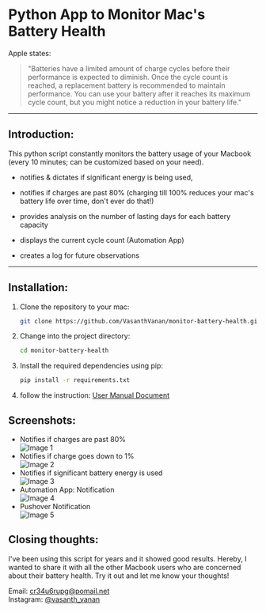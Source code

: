 # Python App to Monitor Mac's Battery Health

Apple states: 
> "Batteries have a limited amount of charge cycles before their performance is expected to diminish. Once the cycle count is reached, a replacement battery is recommended to maintain performance. You can use your battery after it reaches its maximum cycle count, but you might notice a reduction in your battery life."

---

## Introduction:

This python script constantly monitors the battery usage of your Macbook (every 10 minutes; can be customized based on your need). 

- notifies & dictates if significant energy is being used,

- notifies if charges are past 80% (charging till 100% reduces your mac's battery life over time, don't ever do that!)

- provides analysis on the number of lasting days for each battery capacity

- displays the current cycle count (Automation App)

- creates a log for future observations

---

## Installation:

1. Clone the repository to your mac: 
     ```bash
     git clone https://github.com/VasanthVanan/monitor-battery-health.git
     ```
2. Change into the project directory:
    ```bash
    cd monitor-battery-health
    ```
3. Install the required dependencies using pip:
    ```bash
    pip install -r requirements.txt
    ```
4. follow the instruction: [User Manual Document](https://github.com/VasanthVanan/monitor-battery-health/blob/main/user-manual.pdf)

## Screenshots:

* Notifies if charges are past 80% 
 <br>![Image 1](https://uc9a99df15c22fbacb8ccc3d1165.previews.dropboxusercontent.com/p/thumb/AB795HDZbn97vRRFEVqEqGLLh8aI8zv5bdk6S5E51PmJiPhMbUzFLv9nYzaxa9ZaJkDyEsv2t0YmoXSfZVpHH-qMmz03DNXlKWM-84LHGE-b3zQmvckTSwMw8ogq2ozBGk1fPpqwX4heAyoQIp8AvT0YDwQp89VQH1KqjvXrq_b2wzmzqWjJSRQhE0lkC2aMjgDUyfWCjgHTor1QeAGxwKxqExuAmPeBNcHpfO4XvyFv-QqNEgiv6hhh6OCRngF74IlU6WHxOnwzFXmEo53aAxHqjKZecgAUgYPbToGpeMjQPd6q8PpKDeSrU_kgQXSlMvU0B9Mu_f-5-a7iP5GivMEdaWWwtu5pb0zT6tkX8v1Us4zL5wMCiZEkGg5fvtGaMXObRltWkXy-ZPEQRbrzNMKfWCA8UgcuoAlrOzgfCwooMw/p.png)
* Notifies if charge goes down to 1% 
 <br>![Image 2](https://ucf61e794757737e386ee6510cab.previews.dropboxusercontent.com/p/thumb/AB7BF4vgWa24XEaPqqdknAyKSP4lEVDMLzB6vy5JMXsJE9W7v199wymXWj1VEsCTc-olvgF8JmVfzfXt7y4gzI3HvR5dfDqmiCZ6F-7rla1I-ejYu7jSgGrXjOF_hLRYIpcUYjWW_4qJWpVTVfBgKvFAoRE6Cw0SNWmovx1xMQdha5tTwESZ-DumL_3x6WCmN1lkPNwHWEf5y0E4ollSHkRta-QtWTZTh9itZ_mN7X5jNVMitvNXIRb7r6mvCMEpw4Pt54BqXwGUPrOkM5YOMjEYP-SCW5DKcYNHAwT_IIrdWB-_2Fsz3WcRVHb-JI0pVKcrkoeVWAs4FYVoeNlRPp_dFoCkMcp8nIcpHpN8wxmP3SNIJkoLdBs3Bet4702xlkDNKja6zPaRWqiMg-rs7H8oC9rxnAVqmAgNCcXlT-9UfA/p.png)
* Notifies if significant battery energy is used 
 <br>![Image 3](https://uc2c1ebe2fcaefbc663c3ea1f02d.previews.dropboxusercontent.com/p/thumb/AB7qKatR_FcMUkhFsqQt_qSV20MlDU9LqX89CWuZnZKPDFI5XxsmkOCznVOZ4xJRoAasl4QrtYDcFcZmp8LG9z9XqzGPPziCqUR7VJaIX0Ab-n2ZewJoNTmj6fkqT6ZMii07DbgiHmEF_4b0tHLV4Bgpnf1IQysbE16DI0IQJrLLCf_hy7urWgXUf36yWPYF7q7j-avfwfd9p8X0BkLif9LsCoahOLSLkZM3AU1YAIaBc-4MvUoetzRMD5FfjkSqG51BSz_wmadHu9fjz_wwaHPHN-7LSPdDudPubYaOBEV-cHNa5q2328KvGhYSne6nq5cu5g3Zk0FEQgtoL8hlDqpr_veCvm4iLHm0FexouB1n83lQoGRlICrsMBk-42ZzektOVhcSbj0N8J7V6_vEW7Q06cSOPCLmRHpe-aS5hXczVw/p.png)
* Automation App: Notification 
 <br>![Image 4](https://uccd7d43c36d0a72fa9a87f95297.previews.dropboxusercontent.com/p/thumb/AB4RUjgSkEenpmiVJu4wT8KhdcM3G7RtKKZvvMua_LomrfoUZfnIns_ytEgsg1yBJk1Yjq7FFGFqQw5lnTv0CqO6_O3Tzlh2w65dvuV_vbowoHBybQFY2y3S4DPu7_NoFblvq0JYcwthn-tJruUjhq6kWR4mFELUfcPZjP9T3rwEmKouBafCevDDo1Kmbi8aOAVLZSKkJ-bd3UltJtoSRc7O9Jf5K9viffe7hmkTpGjxbLrvcs6C5J--95ZSbBgg2T4mS_4j4qEEzpe5PxEBsUZ3HaIPuxYcMVnFM1XoblbgN7KBN41V_1vtPVRchmfEKU3SjTqSm4ExWQ95SdTJ3iU-4i6-XtJh1Y631mcM1mb1f2j214c2ECLHfb0ZFLq6CAcAH8hp89N5H4f-XffaebqqwLUMAptrPryfCU4fTIEXog/p.png)
* Pushover Notification 
 <br>![Image 5](https://ucf43ac81635c126dbf25182f5ae.previews.dropboxusercontent.com/p/thumb/AB7o2WkRGacpf5MaCSCgxRmzHsH9jXT43UBLRC1YqCq4Q50wrMppvOFMn-D0A0fZsIWmQ1QkDM45vz_fbxWGAD2eH7gnaeq6tFOJT-bybgIGRtaYRtDZYMrv7VxQ_K-wx3HvUc-vzp1ppUXP4QObPgA9eH7DlPwl34G6bp5rBVwwFADqrA_aKwIDYKtQDnV8sqAW4iIYPuDmW_CqGNlPLvtK2zooQRh-JhHvEk8SoLjNNxcZabZhG043N3DiIzAoQkEwMjt3YLARtj7Dry4b-uhTu8Z9QCUI123OS935faINRVw9cylimF9SenxtSgzi6iHVZra9SFvGwPwnZycHkEjJ0nTwq1F_6612APCF-leqpqJQ2dxtl72FSojbvOeBsxhmz9cKSTFa_OibVCVdkpM2GFmqISStA1Z355JzvU0YPQ/p.png)

## Closing thoughts:

I've been using this script for years and it showed good results. Hereby, I wanted to share it with all the other Macbook users who are concerned about their battery health. Try it out and let me know your thoughts! 

Email: cr34u6rupg@pomail.net<br>
Instagram: <a href="https://www.instagram.com/vasanth_vanan">@vasanth_vanan</a>


